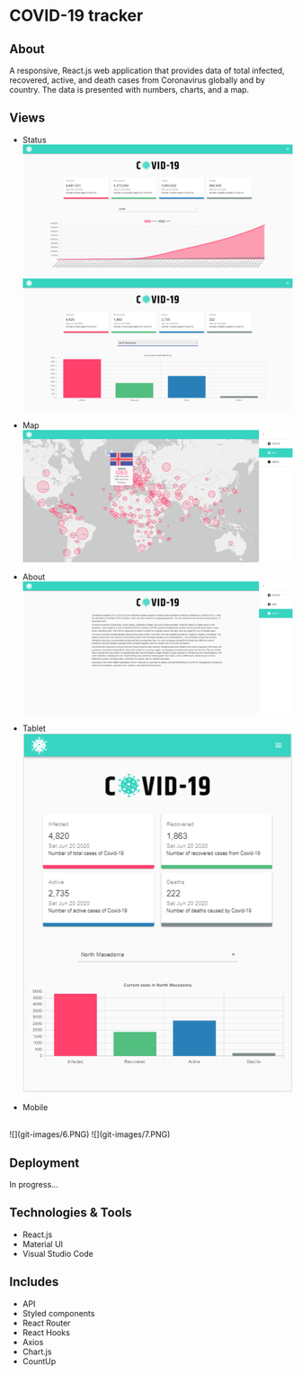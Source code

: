 # COVID-19 tracker

## About 

A responsive, React.js web application that provides data of total infected, recovered, active, and death cases from Coronavirus globally and by country. 
The data is presented with numbers, charts, and a map.

## Views

- Status&nbsp;
![](git-images/1.PNG)
![](git-images/2.PNG)

- Map&nbsp;
![](git-images/3.PNG) 

- About&nbsp;
![](git-images/4.PNG)

- Tablet&nbsp;  
![](git-images/5.PNG)

- Mobile
<br/>
![](git-images/6.PNG)
![](git-images/7.PNG)

## Deployment
In progress...

## Technologies & Tools

- React.js
- Material UI
- Visual Studio Code

## Includes

- API 
- Styled components
- React Router
- React Hooks
- Axios
- Chart.js
- CountUp

